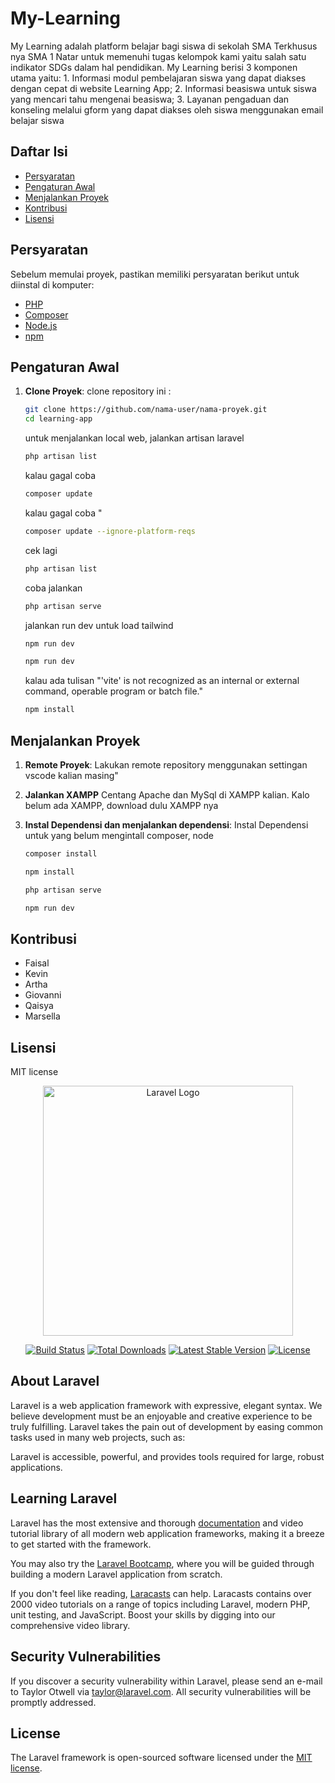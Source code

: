 # My-Learning

My Learning adalah platform belajar bagi siswa di sekolah SMA Terkhusus nya SMA 1 Natar untuk memenuhi tugas kelompok kami yaitu salah satu indikator SDGs dalam hal pendidikan. My Learning berisi 3 komponen utama yaitu: 1. Informasi modul pembelajaran siswa yang dapat diakses dengan cepat di website Learning App; 2. Informasi beasiswa untuk siswa yang mencari tahu mengenai beasiswa; 3. Layanan pengaduan dan konseling melalui gform yang dapat diakses oleh siswa menggunakan email belajar siswa 

## Daftar Isi

- [Persyaratan](#persyaratan)
- [Pengaturan Awal](#pengaturan-awal)
- [Menjalankan Proyek](#menjalankan-proyek)
- [Kontribusi](#kontribusi)
- [Lisensi](#lisensi)

## Persyaratan

Sebelum memulai proyek, pastikan memiliki persyaratan berikut untuk diinstal di komputer:

- [PHP](https://www.php.net/)
- [Composer](https://getcomposer.org/)
- [Node.js](https://nodejs.org/)
- [npm](https://www.npmjs.com/)

## Pengaturan Awal

1. **Clone Proyek**: clone repository ini : 

   ```bash
   git clone https://github.com/nama-user/nama-proyek.git
   cd learning-app
   ```

   untuk menjalankan local web, jalankan artisan laravel
   ```bash
   php artisan list
   ```
   
   kalau gagal coba 
   ```bash
   composer update
   ```
   
    kalau gagal coba "
   ```bash
   composer update --ignore-platform-reqs
   ```

   cek lagi    
   ```bash
   php artisan list
   ```

   coba jalankan
   ```bash
   php artisan serve
   ```

    jalankan run dev untuk load tailwind
    ```bash
    npm run dev
   ```

    ```bash
    npm run dev
   ```

    kalau ada tulisan "'vite' is not recognized as an internal or external command, operable program or batch file."
    ```bash
    npm install
    ```

## Menjalankan Proyek
1. **Remote Proyek**: 
    Lakukan remote repository menggunakan settingan vscode kalian masing"

2. **Jalankan XAMPP**
   Centang Apache dan MySql di XAMPP kalian.
   Kalo belum ada XAMPP, download dulu XAMPP nya

3. **Instal Dependensi dan menjalankan dependensi**:
    Instal Dependensi untuk yang belum mengintall composer, node
    ```bash
    composer install
    ```
    
    ```bash
    npm install
    ```
    
    ```bash
    php artisan serve
    ```

    ```bash
    npm run dev
    ```

## Kontribusi
- Faisal
- Kevin
- Artha
- Giovanni
- Qaisya
- Marsella

## Lisensi
MIT license

<p align="center"><a href="https://laravel.com" target="_blank"><img src="https://raw.githubusercontent.com/laravel/art/master/logo-lockup/5%20SVG/2%20CMYK/1%20Full%20Color/laravel-logolockup-cmyk-red.svg" width="400" alt="Laravel Logo"></a></p>

<p align="center">
<a href="https://github.com/laravel/framework/actions"><img src="https://github.com/laravel/framework/workflows/tests/badge.svg" alt="Build Status"></a>
<a href="https://packagist.org/packages/laravel/framework"><img src="https://img.shields.io/packagist/dt/laravel/framework" alt="Total Downloads"></a>
<a href="https://packagist.org/packages/laravel/framework"><img src="https://img.shields.io/packagist/v/laravel/framework" alt="Latest Stable Version"></a>
<a href="https://packagist.org/packages/laravel/framework"><img src="https://img.shields.io/packagist/l/laravel/framework" alt="License"></a>
</p>


## About Laravel

Laravel is a web application framework with expressive, elegant syntax. We believe development must be an enjoyable and creative experience to be truly fulfilling. Laravel takes the pain out of development by easing common tasks used in many web projects, such as:

Laravel is accessible, powerful, and provides tools required for large, robust applications.

## Learning Laravel

Laravel has the most extensive and thorough [documentation](https://laravel.com/docs) and video tutorial library of all modern web application frameworks, making it a breeze to get started with the framework.

You may also try the [Laravel Bootcamp](https://bootcamp.laravel.com), where you will be guided through building a modern Laravel application from scratch.

If you don't feel like reading, [Laracasts](https://laracasts.com) can help. Laracasts contains over 2000 video tutorials on a range of topics including Laravel, modern PHP, unit testing, and JavaScript. Boost your skills by digging into our comprehensive video library.

## Security Vulnerabilities

If you discover a security vulnerability within Laravel, please send an e-mail to Taylor Otwell via [taylor@laravel.com](mailto:taylor@laravel.com). All security vulnerabilities will be promptly addressed.

## License

The Laravel framework is open-sourced software licensed under the [MIT license](https://opensource.org/licenses/MIT).
